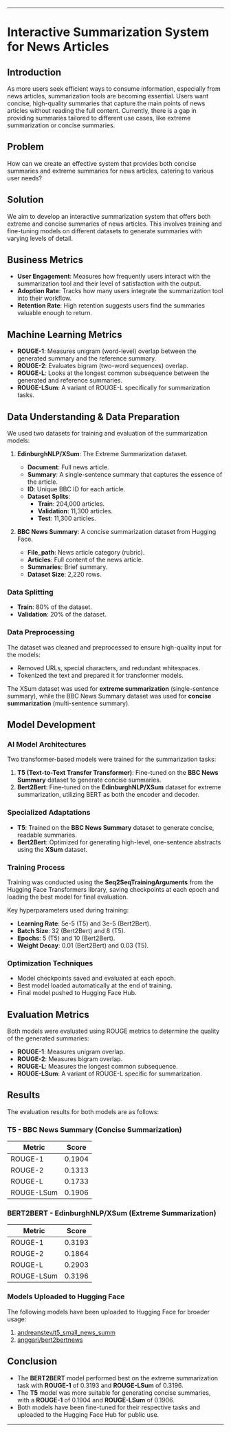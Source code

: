 ---

# Interactive Summarization System for News Articles

## Introduction

As more users seek efficient ways to consume information, especially from news articles, summarization tools are becoming essential. Users want concise, high-quality summaries that capture the main points of news articles without reading the full content. Currently, there is a gap in providing summaries tailored to different use cases, like extreme summarization or concise summaries.

## Problem

How can we create an effective system that provides both concise summaries and extreme summaries for news articles, catering to various user needs?

## Solution

We aim to develop an interactive summarization system that offers both extreme and concise summaries of news articles. This involves training and fine-tuning models on different datasets to generate summaries with varying levels of detail.

## Business Metrics

- **User Engagement**: Measures how frequently users interact with the summarization tool and their level of satisfaction with the output.
- **Adoption Rate**: Tracks how many users integrate the summarization tool into their workflow.
- **Retention Rate**: High retention suggests users find the summaries valuable enough to return.

## Machine Learning Metrics

- **ROUGE-1**: Measures unigram (word-level) overlap between the generated summary and the reference summary.
- **ROUGE-2**: Evaluates bigram (two-word sequences) overlap.
- **ROUGE-L**: Looks at the longest common subsequence between the generated and reference summaries.
- **ROUGE-LSum**: A variant of ROUGE-L specifically for summarization tasks.

## Data Understanding & Data Preparation

We used two datasets for training and evaluation of the summarization models:

1. **EdinburghNLP/XSum**: The Extreme Summarization dataset.
   - **Document**: Full news article.
   - **Summary**: A single-sentence summary that captures the essence of the article.
   - **ID**: Unique BBC ID for each article.
   - **Dataset Splits**:
     - **Train**: 204,000 articles.
     - **Validation**: 11,300 articles.
     - **Test**: 11,300 articles.

2. **BBC News Summary**: A concise summarization dataset from Hugging Face.
   - **File_path**: News article category (rubric).
   - **Articles**: Full content of the news article.
   - **Summaries**: Brief summary.
   - **Dataset Size**: 2,220 rows.

### Data Splitting

- **Train**: 80% of the dataset.
- **Validation**: 20% of the dataset.

### Data Preprocessing

The dataset was cleaned and preprocessed to ensure high-quality input for the models:
- Removed URLs, special characters, and redundant whitespaces.
- Tokenized the text and prepared it for transformer models.
  
The XSum dataset was used for **extreme summarization** (single-sentence summary), while the BBC News Summary dataset was used for **concise summarization** (multi-sentence summary).

## Model Development

### AI Model Architectures

Two transformer-based models were trained for the summarization tasks:

1. **T5 (Text-to-Text Transfer Transformer)**: Fine-tuned on the **BBC News Summary** dataset to generate concise summaries.
2. **Bert2Bert**: Fine-tuned on the **EdinburghNLP/XSum** dataset for extreme summarization, utilizing BERT as both the encoder and decoder.

### Specialized Adaptations

- **T5**: Trained on the **BBC News Summary** dataset to generate concise, readable summaries.
- **Bert2Bert**: Optimized for generating high-level, one-sentence abstracts using the **XSum** dataset.

### Training Process

Training was conducted using the **Seq2SeqTrainingArguments** from the Hugging Face Transformers library, saving checkpoints at each epoch and loading the best model for final evaluation.

Key hyperparameters used during training:
- **Learning Rate**: 5e-5 (T5) and 3e-5 (Bert2Bert).
- **Batch Size**: 32 (Bert2Bert) and 8 (T5).
- **Epochs**: 5 (T5) and 10 (Bert2Bert).
- **Weight Decay**: 0.01 (Bert2Bert) and 0.03 (T5).

### Optimization Techniques

- Model checkpoints saved and evaluated at each epoch.
- Best model loaded automatically at the end of training.
- Final model pushed to Hugging Face Hub.

## Evaluation Metrics

Both models were evaluated using ROUGE metrics to determine the quality of the generated summaries:

- **ROUGE-1**: Measures unigram overlap.
- **ROUGE-2**: Measures bigram overlap.
- **ROUGE-L**: Measures the longest common subsequence.
- **ROUGE-LSum**: A variant of ROUGE-L specific for summarization.

## Results

The evaluation results for both models are as follows:

### T5 - **BBC News Summary** (Concise Summarization)

| Metric   | Score   |
|----------|---------|
| ROUGE-1  | 0.1904  |
| ROUGE-2  | 0.1313  |
| ROUGE-L  | 0.1733  |
| ROUGE-LSum | 0.1906  |

### BERT2BERT - **EdinburghNLP/XSum** (Extreme Summarization)

| Metric   | Score   |
|----------|---------|
| ROUGE-1  | 0.3193  |
| ROUGE-2  | 0.1864  |
| ROUGE-L  | 0.2903  |
| ROUGE-LSum | 0.3196  |

### Models Uploaded to Hugging Face

The following models have been uploaded to Hugging Face for broader usage:

1. [andreanstev/t5_small_news_summ](https://huggingface.co/andreanstev/t5_small_news_summ)
2. [anggari/bert2bertnews](https://huggingface.co/anggari/bert2bertnews)

## Conclusion

- The **BERT2BERT** model performed best on the extreme summarization task with **ROUGE-1** of 0.3193 and **ROUGE-LSum** of 0.3196.
- The **T5** model was more suitable for generating concise summaries, with a **ROUGE-1** of 0.1904 and **ROUGE-LSum** of 0.1906.
- Both models have been fine-tuned for their respective tasks and uploaded to the Hugging Face Hub for public use.

--- 
